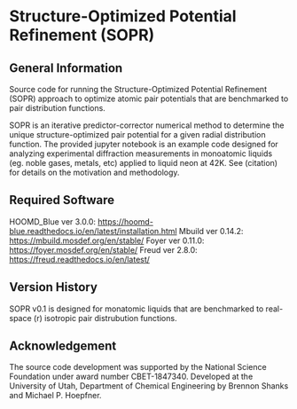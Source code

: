 # Structure-Optimized Potential Refinement (SOPR)
 
## General Information
Source code for running the Structure-Optimized Potential Refinement (SOPR) approach to optimize atomic pair potentials that are benchmarked to pair distribution functions. 

SOPR is an iterative predictor-corrector numerical method to determine the unique structure-optimized pair potential for a given radial distribution function. The provided jupyter notebook is an example code designed for analyzing experimental diffraction measurements in monoatomic liquids (eg. noble gases, metals, etc) applied to liquid neon at 42K. See (citation) for details on the motivation and methodology.     

## Required Software
HOOMD_Blue ver 3.0.0: https://hoomd-blue.readthedocs.io/en/latest/installation.html
Mbuild ver 0.14.2: https://mbuild.mosdef.org/en/stable/
Foyer ver 0.11.0: https://foyer.mosdef.org/en/stable/
Freud ver 2.8.0: https://freud.readthedocs.io/en/latest/

## Version History
SOPR v0.1 is designed for monatomic liquids that are benchmarked to real-space (r) isotropic pair distrubution functions. 

## Acknowledgement
The source code development was supported by the National Science Foundation under award number CBET-1847340. Developed at the University of Utah, Department of Chemical Engineering by Brennon Shanks and Michael P. Hoepfner.  
